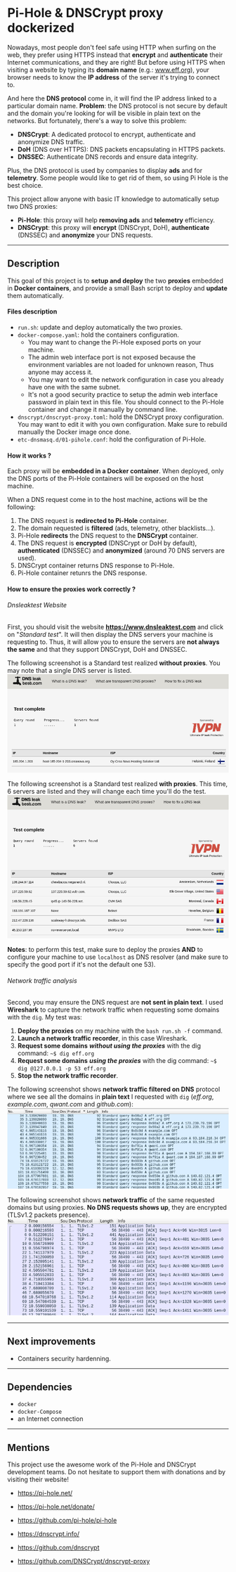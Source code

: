 # Pi-Hole & DNSCrypt proxy dockerized

Nowadays, most people don't feel safe using HTTP when surfing on the web, they prefer using HTTPS instead that **encrypt** and **authenticate** their Internet communications, and they are right! But before using HTTPS when visiting a website by typing its **domain name** (e.g.: www.eff.org), your browser needs to know the **IP address** of the server it's trying to connect to.

And here the **DNS protocol** come in, it will find the IP address linked to a particular domain name. **Problem**:  the DNS protocol is not secure by default and the domain you're looking for will be visible in plain text on the networks. But fortunately, there's a way to solve this problem:
- **DNSCrypt**: A dedicated protocol to encrypt, authenticate and anonymize DNS traffic.
- **DoH** (DNS over HTTPS): DNS packets encapsulating in HTTPS packets.
- **DNSSEC**: Authenticate DNS records and ensure data integrity.

Plus, the DNS protocol is used by companies to display **ads** and for **telemetry**. Some people would like to get rid of them, so using Pi Hole is the best choice.

This project allow anyone with basic IT knowledge to automatically setup two DNS proxies:
- **Pi-Hole**: this proxy will help **removing ads** and **telemetry** efficiency.
- **DNSCrypt**: this proxy will **encrypt** (DNSCrypt, DoH), **authenticate** (DNSSEC) and **anonymize** your DNS requests.

---

## Description

This goal of this project is to **setup and deploy** the two **proxies** embedded in **Docker containers**, and provide a small Bash script to deploy and **update** them automatically.

#### Files description

- `run.sh`: update and deploy automatically the two proxies.
- `docker-compose.yaml`: hold the containers configuration.
  - You may want to change the Pi-Hole exposed ports on your machine.
  - The admin web interface port is not exposed because the environment variables are not loaded for unknown reason, Thus anyone may access it.
  - You may want to edit the network configuration in case you already have one with the same subnet.
  - It's not a good security practice to setup the admin web interface password in plain text in this file. You should connect to the Pi-Hole container and change it manually by command line.
- `dnscrypt/dnscrypt-proxy.toml`: hold the DNSCrypt proxy configuration. You may want to edit it with you own configuration. Make sure to rebuild manually the Docker image once done.
- `etc-dnsmasq.d/01-pihole.conf`: hold the configuration of Pi-Hole.


#### How it works ?

Each proxy will be **embedded in a Docker container**. When deployed, only the DNS ports of the Pi-Hole containers will be exposed on the host machine.

When a DNS request come in to the host machine, actions will be the following:
1. The DNS request is **redirected to Pi-Hole** container.
2. The domain requested is **filtered** (ads, telemetry, other blacklists...).
3. Pi-Hole **redirects** the DNS request to the **DNSCrypt** container.
4. The DNS request is **encrypted** (DNSCrypt or DoH by default), **authenticated** (DNSSEC) and **anonymized** (around 70 DNS servers are used).
5. DNSCrypt container returns DNS response to Pi-Hole.
6. Pi-Hole container retunrs the DNS response.


#### How to ensure the proxies work correctly ?

###### Dnsleaktest Website
First, you should visit the website **https://www.dnsleaktest.com** and click on "*Standard test*". It will then display the DNS servers your machine is requesting to. Thus, it will allow you to ensure the servers are **not always the same** and that they support DNSCrypt, DoH and DNSSEC.

The following screenshot is a Standard test realized **without proxies**. You may note that a single DNS server is listed.
![Dnsleaktest standard test results without proxies](./Screenshots/dnsleaktest_noproxy.png)

The following screenshot is a Standard test realized **with proxies**. This time, 6 servers are listed and they will change each time you'll do the test.
![Dnsleaktest standard test results with proxies](./Screenshots/dnsleaktest_proxy.png)

**Notes**: to perform this test, make sure to deploy the proxies **AND** to configure your machine to use `localhost` as DNS resolver (and make sure to specify the good port if it's not the default one 53).

###### Network traffic analysis
Second, you may ensure the DNS request are **not sent in plain text**. I used **Wireshark** to capture the network traffic when requesting some domains with the `dig`. My test was:
1. **Deploy the proxies** on my machine with the `bash run.sh -f` command.
2. **Launch a network traffic recorder**, in this case Wireshark.
3. **Request some domains** ***without using the proxies*** with the dig command: `~$ dig eff.org`
4. **Request some domains** ***using the proxies*** with the dig command: `~$ dig @127.0.0.1 -p 53 eff.org`
5. **Stop the network traffic recorder**.

The following screenshot shows **network traffic filtered on DNS** protocol where we see all the domains in **plain text** I requested with `dig` (*eff.org*, *example.com*, *qwant.com* and *github.com*):
![DNS traffic without proxies](./Screenshots/dnstraffic_noproxy.png)

The following screenshot shows **network traffic** of the same requested domains but using proxies. **No DNS requests shows up**, they are encrypted (TLSv1.2 packets presence).
![DNS traffic without proxies](./Screenshots/dnstraffic_proxy.png)

---

## Next improvements

- Containers security hardenning.

---

## Dependencies

- `docker`
- `docker-Compose`
- an Internet connection

---

## Mentions
This project use the awesome work of the Pi-Hole and DNSCrypt development teams. Do not hesitate to support them with donations and by visiting their website!
- https://pi-hole.net/
- https://pi-hole.net/donate/
- https://github.com/pi-hole/pi-hole


- https://dnscrypt.info/
- https://github.com/dnscrypt
- https://github.com/DNSCrypt/dnscrypt-proxy
